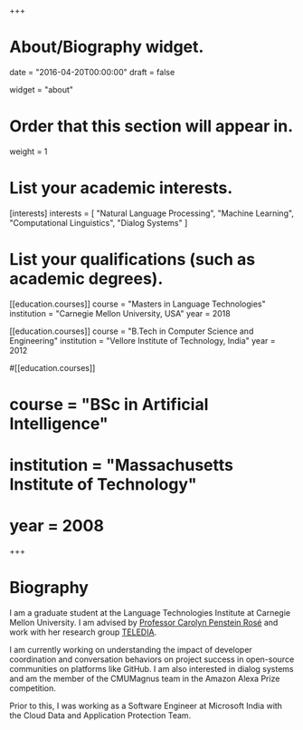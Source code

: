 +++
# About/Biography widget.

date = "2016-04-20T00:00:00"
draft = false

widget = "about"

# Order that this section will appear in.
weight = 1

# List your academic interests.
[interests]
  interests = [
    "Natural Language Processing",
    "Machine Learning",
    "Computational Linguistics",
    "Dialog Systems"
  ]

# List your qualifications (such as academic degrees).
[[education.courses]]
  course = "Masters in Language Technologies"
  institution = "Carnegie Mellon University, USA"
  year = 2018

[[education.courses]]
  course = "B.Tech in Computer Science and Engineering"
  institution = "Vellore Institute of Technology, India"
  year = 2012

#[[education.courses]]
# course = "BSc in Artificial Intelligence"
#  institution = "Massachusetts Institute of Technology"
#  year = 2008
 
+++

# Biography

I am a graduate student at the Language Technologies Institute at Carnegie Mellon University. I am advised by [Professor Carolyn Penstein Rosé](http://www.cs.cmu.edu/~cprose/) and work with her research group [TELEDIA](http://www.cs.cmu.edu/~cprose/MyGroup.html). 

I am currently working on understanding the impact of developer coordination and conversation behaviors on project success in open-source communities on platforms like GitHub. I am also interested in dialog systems and am the member of the CMUMagnus team in the Amazon Alexa Prize competition. 

Prior to this, I was working as a Software Engineer at Microsoft India with the Cloud Data and Application Protection Team.
